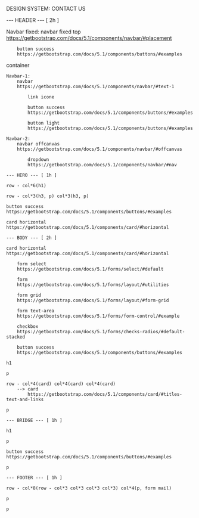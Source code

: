 DESIGN SYSTEM: CONTACT US

--- HEADER --- [ 2h ]

Navbar fixed:
    navbar fixed top
    https://getbootstrap.com/docs/5.1/components/navbar/#placement

        button success
        https://getbootstrap.com/docs/5.1/components/buttons/#examples

container

    Navbar-1:
        navbar
        https://getbootstrap.com/docs/5.1/components/navbar/#text-1

            link icone

            button success
            https://getbootstrap.com/docs/5.1/components/buttons/#examples

            button light
            https://getbootstrap.com/docs/5.1/components/buttons/#examples

    Navbar-2:
        navbar offcanvas
        https://getbootstrap.com/docs/5.1/components/navbar/#offcanvas

            dropdown
            https://getbootstrap.com/docs/5.1/components/navbar/#nav

    --- HERO --- [ 1h ]

    row - col*6(h1)

    row - col*3(h3, p) col*3(h3, p)

    button success
    https://getbootstrap.com/docs/5.1/components/buttons/#examples

    card horizontal
    https://getbootstrap.com/docs/5.1/components/card/#horizontal

    --- BODY --- [ 2h ]

    card horizontal
    https://getbootstrap.com/docs/5.1/components/card/#horizontal

        form select
        https://getbootstrap.com/docs/5.1/forms/select/#default

        form
        https://getbootstrap.com/docs/5.1/forms/layout/#utilities

        form grid
        https://getbootstrap.com/docs/5.1/forms/layout/#form-grid

        form text-area
        https://getbootstrap.com/docs/5.1/forms/form-control/#example

        checkbox
        https://getbootstrap.com/docs/5.1/forms/checks-radios/#default-stacked

        button success
        https://getbootstrap.com/docs/5.1/components/buttons/#examples

    h1

    p

    row - col*4(card) col*4(card) col*4(card)
        --> card
            https://getbootstrap.com/docs/5.1/components/card/#titles-text-and-links

    p
    
    --- BRIDGE --- [ 1h ]

    h1

    p

    button success
    https://getbootstrap.com/docs/5.1/components/buttons/#examples

    p

    --- FOOTER --- [ 1h ]

    row - col*8(row - col*3 col*3 col*3 col*3) col*4(p, form mail)

    p

    p
